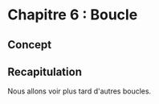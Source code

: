 # Chapitre 6 : Boucle

## Concept



## Recapitulation
Nous allons voir plus tard d'autres boucles.

